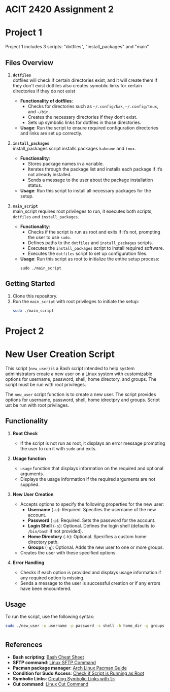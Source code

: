 # ACIT 2420 Assignment 2
# Project 1 

Project 1 includes 3 scripts: "dotfiles", "install_packages" and "main"

## Files Overview

1. **`dotfiles`**  
   dotfiles will check if certain directories exist, and it will create them if they don't exist
   dotfiles also creates symoblic links for xertain directories if they do not exist
   

   - **Functionality of dotfiles**:
     - Checks for directories such as `~/.config/kak`, `~/.config/tmux`, and `~/bin`.
     - Creates the necessary directories if they don’t exist.
     - Sets up symbolic links for dotfiles in those directories.
   - **Usage**:
     Run the script to ensure required configuration directories and links are set up correctly.

2. **`install_packages`**  
   install_packages script installs packages `kakoune` and `tmux`.

   - **Functionality**:
     - Stores package names in a variable.
     - Iterates through the package list and installs each package if it’s not already installed.
     - Sends a message to the user about the package installation status.
   - **Usage**:
     Run this script to install all necessary packages for the setup.

3. **`main_script`**  
   main_script requires root privileges to run, it executes both scripts, `dotfiles` and `install_packages`.

   - **Functionality**:
     - Checks if the script is run as root and exits if it’s not, prompting the user to use `sudo`.
     - Defines paths to the `dotfiles` and `install_packages` scripts.
     - Executes the `install_packages` script to install required software.
     - Executes the `dotfiles` script to set up configuration files.
   - **Usage**:
     Run this script as root to initialize the entire setup process:
     ```
     sudo ./main_script
     ```

## Getting Started

1. Clone this repository.
2. Run the `main_script` with root privileges to initiate the setup:
   ```bash
   sudo ./main_script
   ```

#
# Project 2

# New User Creation Script

This script (`new_user`) is a Bash script intended to help system administrators create a new user on a Linux system with customizable options for username, password, shell, home directory, and groups. The script must be run with root privileges.

The `new_user` script function is to create a new user. The script provides options for username, password, shell, home idrectpry and groups.
Script ust be run with root privilages.

## Functionality

1. **Root Check**  
   - If the script is not run as root, it displays an error message prompting the user to run it with `sudo` and exits.

2. **Usage function**  
   - `usage` function that displays information on the required and optional arguments.
   - Displays the usage information if the required arguments are not supplied.

3. **New User Creation**  
   - Accepts options to specify the following properties for the new user:
     - **Username** (`-u`): Required. Specifies the username of the new account.
     - **Password** (`-p`): Required. Sets the password for the account.
     - **Login Shell** (`-s`): Optional. Defines the login shell (defaults to `/bin/bash` if not provided).
     - **Home Directory** (`-h`): Optional. Specifies a custom home directory path.
     - **Groups** (`-g`): Optional. Adds the new user to one or more groups.
   - Creates the user with these specified options.

4. **Error Handling**  
   - Checks if each option is provided and displays usage information if any required option is missing.
   - Sends a message to the user is successful creation or if any errors have been encountered.

## Usage

To run the script, use the following syntax:
```bash
sudo ./new_user -u username -p password -s shell -h home_dir -g groups
```
#
## References


- **Bash scripting**: [Bash Cheat Sheet](https://devhints.io/bash)
- **SFTP command**: [Linux SFTP Command](https://linuxize.com/post/how-to-use-linux-sftp-command-to-transfer-files/)
- **Pacman package manager**: [Arch Linux Pacman Guide](https://wiki.archlinux.org/title/Pacman)
- **Condition for Sudo Access**: [Check if Script is Running as Root](https://tecadmin.net/check-if-a-script-is-running-as-root-user-in-linux/)
- **Symbolic Links**: [Creating Symbolic Links with `ln`](https://linuxize.com/post/how-to-create-symbolic-links-in-linux-using-the-ln-command/)
- **Cut command**: [Linux Cut Command](https://linuxize.com/post/linux-cut-command/)

